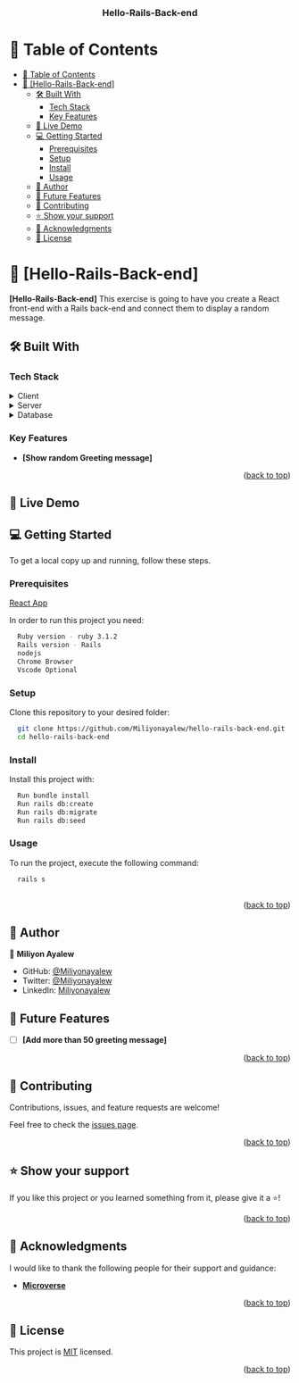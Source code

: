 <a name="readme-top"></a>

<div align="center">

 
  <br/>

  <h3><b>Hello-Rails-Back-end</b></h3>

</div>

# 📗 Table of Contents

- [📗 Table of Contents](#-table-of-contents)
- [📖 \[Hello-Rails-Back-end\] ](#-hello-rails-back-end-)
  - [🛠 Built With ](#-built-with-)
    - [Tech Stack ](#tech-stack-)
    - [Key Features ](#key-features-)
  - [🚀 Live Demo ](#-live-demo-)
  - [💻 Getting Started ](#-getting-started-)
    - [Prerequisites](#prerequisites)
    - [Setup](#setup)
    - [Install](#install)
    - [Usage](#usage)
  - [👤 Author ](#-author-)
  - [🔭 Future Features ](#-future-features-)
  - [🤝 Contributing ](#-contributing-)
  - [⭐️ Show your support ](#️-show-your-support-)
  - [🙏 Acknowledgments ](#-acknowledgments-)
  - [📝 License ](#-license-)

<!-- PROJECT DESCRIPTION -->

# 📖 [Hello-Rails-Back-end] <a name="about-project"></a>

**[Hello-Rails-Back-end]** This exercise is going to have you create a React front-end with a Rails back-end and connect them to display a random message.

## 🛠 Built With <a name="built-with"></a>

### Tech Stack <a name="tech-stack"></a>

<details>
  <summary>Client</summary>
  <ul>
    <li><a href="https://reactjs.org/">React</a></li>
  </ul>
</details>

<details>
  <summary>Server</summary>
  <ul>
    <li><a href="https://rubyonrails.org/">ROR</a></li>
  </ul>
</details>

<details>
<summary>Database</summary>
  <ul>
    <li><a href="https://www.postgresql.org/">PostgreSQL</a></li>
  </ul>
</details>


### Key Features <a name="key-features"></a>

- **[Show random Greeting message]**

<p align="right">(<a href="#readme-top">back to top</a>)</p>

<!-- LIVE DEMO -->

## 🚀 Live Demo <a name="live-demo"></a>


<!-- GETTING STARTED -->

## 💻 Getting Started <a name="getting-started"></a>

To get a local copy up and running, follow these steps.

### Prerequisites

[React App](https://github.com/Miliyonayalew/hello-react-front-end/tree/rails-front-end)

In order to run this project you need:
```sh
  Ruby version - ruby 3.1.2 
  Rails version - Rails
  nodejs
  Chrome Browser 
  Vscode Optional
```

### Setup

Clone this repository to your desired folder:


```sh
  git clone https://github.com/Miliyonayalew/hello-rails-back-end.git
  cd hello-rails-back-end
```

### Install

Install this project with:

```sh
  Run bundle install 
  Run rails db:create
  Run rails db:migrate
  Run rails db:seed
```

### Usage

To run the project, execute the following command:

```sh
  rails s
  
```

<p align="right">(<a href="#readme-top">back to top</a>)</p>

<!-- AUTHORS -->

## 👤 Author <a name="authors"></a>


👤 **Miliyon Ayalew**

- GitHub: [@Miliyonayalew](https://github.com/Miliyonayalew/)
- Twitter: [@Miliyonayalew](https://twitter.com/MilaAyalew)
- LinkedIn: [Miliyonayalew](https://www.linkedin.com/in/miliyon-ayalew-210808131/)
<!-- FUTURE FEATURES -->

## 🔭 Future Features <a name="future-features"></a>


- [ ] **[Add more than 50 greeting message]**

<p align="right">(<a href="#readme-top">back to top</a>)</p>

<!-- CONTRIBUTING -->

## 🤝 Contributing <a name="contributing"></a>

Contributions, issues, and feature requests are welcome!

Feel free to check the [issues page](https://github.com/Miliyonayalew/hello-rails-back-end/issues).

<p align="right">(<a href="#readme-top">back to top</a>)</p>

<!-- SUPPORT -->

## ⭐️ Show your support <a name="support"></a>

If you like this project or you learned something from it, please give it a ⭐️!

<p align="right">(<a href="#readme-top">back to top</a>)</p>

<!-- ACKNOWLEDGEMENTS -->

## 🙏 Acknowledgments <a name="acknowledgements"></a>

I would like to thank the following people for their support and guidance:

- **[Microverse](https://www.microverse.org/)**


<p align="right">(<a href="#readme-top">back to top</a>)</p>

<!-- LICENSE -->

## 📝 License <a name="license"></a>

This project is [MIT](./LICENSE) licensed.

<p align="right">(<a href="#readme-top">back to top</a>)</p>
